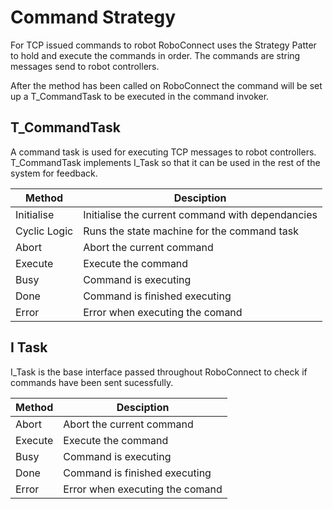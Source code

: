 # Command Strategy 

For TCP issued commands to robot RoboConnect uses the Strategy Patter to hold and execute the commands in order. The commands are string messages send to robot controllers. 

After the method has been called on RoboConnect the command will be set up a T_CommandTask to be executed in the command invoker. 

## T_CommandTask 

A command task is used for executing TCP messages to robot controllers. T_CommandTask implements I_Task so that it can be used in the rest of the system for feedback. 

| Method       | Desciption                                       |
| ------------ | ------------------------------------------------ |
| Initialise   | Initialise the current command with dependancies |
| Cyclic Logic | Runs the state machine for the command task      |
| Abort        | Abort the current command                        |
| Execute      | Execute the command                              |
| Busy         | Command is executing                             |
| Done         | Command is finished executing                    |
| Error        | Error when executing the comand                  |

## I Task 

I_Task is the base interface passed throughout RoboConnect to check if commands have been sent sucessfully. 

| Method  | Desciption                      |
| ------- | ------------------------------- |
| Abort   | Abort the current command       |
| Execute | Execute the command             |
| Busy    | Command is executing            |
| Done    | Command is finished executing   |
| Error   | Error when executing the comand |